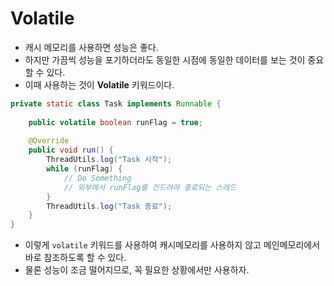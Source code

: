 # Volatile

- 캐시 메모리를 사용하면 성능은 좋다.
- 하지만 가끔씩 성능을 포기하더라도 동일한 시점에 동일한 데이터를 보는 것이 중요할 수 있다.
- 이때 사용하는 것이 **Volatile** 키워드이다.

```java
private static class Task implements Runnable {
	
	public volatile boolean runFlag = true;
	
	@Override
	public void run() {
		ThreadUtils.log("Task 시작");
		while (runFlag) {
			// Do Something
            // 외부에서 runFlag를 건드려야 종료되는 스레드
		}
		ThreadUtils.log("Task 종료");
	}
}
```

- 이렇게 `volatile` 키워드를 사용하여 캐시메모리를 사용하지 않고 메인메모리에서 바로 참조하도록 할 수 있다.
- 물론 성능이 조금 떨어지므로, 꼭 필요한 상황에서만 사용하자.
